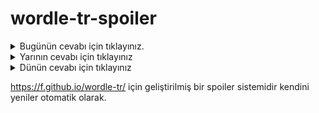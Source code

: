 # wordle-tr-spoiler

<details>
  <summary>Bugünün cevabı için tıklayınız.</summary>
  <br>
    <b> hapşu </b>
</details>

<details>
  <summary>Yarının cevabı için tıklayınız</summary>
  <br>
   <b> ancak </b>
</details>

<details>
  <summary>Dünün cevabı için tıklayınız </summary>
  <br>
  <b> aracı </b>
</details>

https://f.github.io/wordle-tr/ için geliştirilmiş bir spoiler sistemidir kendini yeniler otomatik olarak.

